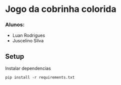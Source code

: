 # Jogo da cobrinha colorida

### Alunos:
 - Luan Rodrigues
 - Juscelino Silva


## Setup
Instalar dependencias
    
    pip install -r requirements.txt 
 
 

